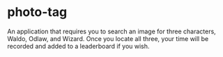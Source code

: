# photo-tag

An application that requires you to search an image for three characters, Waldo, Odlaw, and Wizard.  Once you locate all three, your time will be recorded and added to a leaderboard if you wish.
